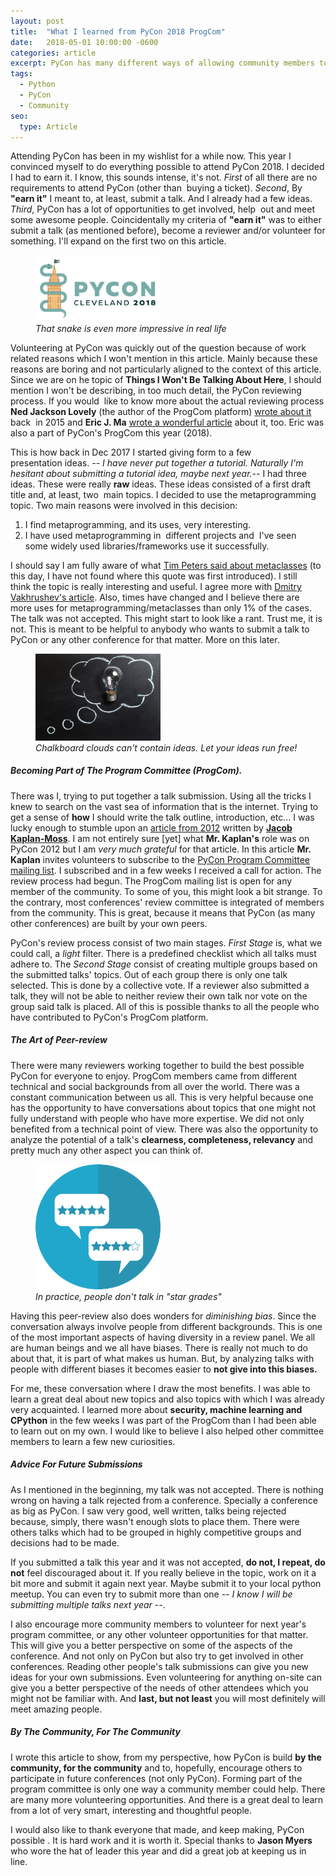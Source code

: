 ```yaml
---
layout: post
title:  "What I learned from PyCon 2018 ProgCom"
date:   2018-05-01 10:00:00 -0600
categories: article
excerpt: PyCon has many different ways of allowing community members to participate. One of these opportunities is the program committee (ProgCom). This a summary about my experience participating in PyCon 2018 ProgCom.
tags: 
  - Python
  - PyCon
  - Community
seo:
  type: Article
---
```

Attending PyCon has been in my wishlist for a while now. This year I convinced myself to do everything possible to attend PyCon 2018.
I decided I had to earn it. I know, this sounds intense, it's not. *First* of all there are no requirements to attend PyCon (other than  buying a ticket).
*Second*, By **"earn it"** I meant to, at least, submit a talk. And I already had a few ideas.
*Third*, PyCon has a lot of opportunities to get involved, help  out and meet some awesome people.
Coincidentally my criteria of **"earn it"** was to either submit a talk (as mentioned before), become a reviewer and/or volunteer for something.
I'll expand on the first two on this article.

<figure class="img center">
  <img src="/assets/images/pycon2018.png" width="200" alt="PyCon 2018 logo">
  <figcaption><em>That snake is even more impressive in real life</em></figcaption>
</figure>

Volunteering at PyCon was quickly out of the question because of work related reasons which I won't mention in this article.
Mainly because these reasons are boring and not particularly aligned to the context of this article.
Since we are on he topic of **Things I Won't Be Talking About Here**, I should mention I won't be describing, in too much detail, the PyCon reviewing process.
If you would  like to know more about the actual reviewing process **Ned Jackson Lovely**
(the author of the ProgCom platform) [wrote about it][pycon-review-process] back  in 2015
and **Eric J. Ma** [wrote a wonderful article][erics-article] about it, too. Eric was also a part of PyCon's ProgCom this year (2018).

This is how back in Dec 2017 I started giving form to a few presentation ideas.
*-- I have never put together a tutorial. Naturally I'm hesitant about submitting a tutorial idea, maybe next year.--*
I had three ideas. These were really **raw** ideas. These ideas consisted of a first draft title and, at least, two  main topics.
I decided to use the metaprogramming topic. Two main reasons were involved in this decision:

1. I find metaprogramming, and its uses, very interesting.
2. I have used metaprogramming in  different projects and  I've seen some widely used libraries/frameworks use it successfully.

I should say I am fully aware of what [Tim Peters said about metaclasses][tim-peters-quote]
(to this day, I have not found where this quote was first introduced).
I still think the topic is really interesting and useful. I agree more with [Dmitry Vakhrushev's article][dimitry-article].
Also, times have changed and I believe there are more uses for metaprogramming/metaclasses than only 1% of the cases. The talk was not accepted. 
This might start to look like a rant. Trust me, it is not. This is meant to be helpful to anybody who wants to submit a talk to PyCon
or any other conference for that matter. More on this later.

<figure class="img center">
  <img src="/assets/images/thought.jpg" width="200" alt="Thoughts image">
  <figcaption><em>Chalkboard clouds can't contain ideas. Let your ideas run free!</em></figcaption>
</figure>

##### Becoming Part of The Program Committee (ProgCom).

There was I, trying to put together a talk submission. Using all the tricks I knew to search on the vast sea of information that is the internet.
Trying to get a sense of **how** I should write the talk outline, introduction, etc...
I was lucky enough to stumble upon an [article from 2012][pycon2012-call-for-action] written by [**Jacob Kaplan-Moss**][jacob-kaplan].
I am not entirely sure [yet] what **Mr. Kaplan's** role was on PyCon 2012 but I am *very much grateful* for that article.
In this article **Mr. Kaplan** invites volunteers to subscribe to the [PyCon Program Committee mailing list][progcom-mailing-list].
I subscribed and in a few weeks I received a call for action. The review process had begun.
The ProgCom mailing list is open for any member of the community. To some of you, this might look a bit strange.
To the contrary, most conferences' review committee is integrated of members from the community.
This is great, because it means that PyCon (as many other conferences) are built by your own peers.

PyCon's review process consist of two main stages. *First Stage* is, what we could call, a *light* filter.
There is a predefined checklist which all talks must adhere to.
The *Second Stage* consist of creating multiple groups based on the submitted talks' topics.
Out of each group there is only one talk selected. This is done by a collective vote.
If a reviewer also submitted a talk, they will not be able to neither review their own talk nor vote on the group said talk is placed.
All of this is possible thanks to all the people who have contributed to PyCon's ProgCom platform.

##### The Art of Peer-review

There were many reviewers working together to build the best possible PyCon for everyone to enjoy.
ProgCom members came from different technical and social backgrounds from all over the world.
There was a constant communication between us all. This is very helpful because one has the opportunity to have conversations about topics
that one might not fully understand with people who have more expertise. We did not only benefited from a technical point of view.
There was also the opportunity to analyze the potential of a talk's **clearness, completeness, relevancy** and pretty much any other
aspect you can think of.

<figure class="img center">
  <img src="/assets/images/peer-review.png" width="200" alt="Peer Review Image">
  <figcaption><em>In practice, people don't talk in "star grades"</em></figcaption>
</figure>

Having this peer-review also does wonders for *diminishing bias*. Since the conversation always involve
people from different backgrounds. This is one of the most important aspects of having diversity in a review panel.
We all are human beings and we all have biases. There is really not much to do about that, it is part of what makes us human.
But, by analyzing talks with people with different biases it becomes easier to **not give into this biases.**

For me, these conversation where I draw the most benefits. I was able to learn a great deal about new topics and also topics with which I was already very acquainted. I learned more about **security, machine learning and CPython** in the few weeks I was part of the ProgCom than I had been able to learn out on my own. I would like to believe I also helped other committee members to learn a few new curiosities.

##### Advice For Future Submissions

As I mentioned in the beginning, my talk was not accepted. There is nothing wrong on having a talk rejected from a conference.
Specially a conference as big as PyCon. I saw very good, well written, talks being rejected because, simply, there wasn't enough
slots to place them. There were others talks which had to be grouped in highly competitive groups and decisions had to be made.

If you submitted a talk this year and it was not accepted, **do not, I repeat, do not** feel discouraged about it.
If you really believe in the topic, work on it a bit more and submit it again next year. Maybe submit it to your local python meetup.
You can even try to submit more than one *-- I know I will be submitting multiple talks next year --*.

I also encourage more community members to volunteer for next year's program committee, or any other volunteer opportunities for that matter.
This will give you a better perspective on some of the aspects of the conference.
And not only on PyCon but also try to get involved in other conferences. Reading other people's talk submissions can give you new ideas
for your own submissions. Even volunteering for anything on-site can give you a better perspective of the needs of other attendees
which you might not be familiar with. And **last, but not least** you will most definitely will meet amazing people.

##### By The Community, For The Community

I wrote this article to show, from my perspective, how PyCon is build **by the community, for the community** and to, hopefully,
encourage others to participate in future conferences (not only PyCon).
Forming part of the program committee is only one way a community member could help.
There are many more volunteering opportunities. And there is a great deal to learn from a lot of very smart, interesting and thoughtful people.

I would also like to thank everyone that made, and keep making, PyCon possible . It is hard work and it is worth it.
Special thanks to **Jason Myers** who wore the hat of leader this year and did a great job at keeping us in line.

[tim-peters-quote]: http://wiki.c2.com/?MetaClass
[dimitry-article]: https://blog.thumbtack.net/python-metaclasses-without-magic/
[erics-article]: http://ericmjl.com/blog/2018/2/6/pycon-program-committee-review/
[pycon-review-process]: http://www.njl.us/essays/pycon-process/
[pycon2012-call-for-action]: https://pycon.blogspot.com/2012/07/i-want-you-for-pycon-program-commitee.html
[jacob-kaplan]: https://jacobian.org/
[progcom-mailing-list]: https://mail.python.org/mailman/listinfo/pycon-pc
